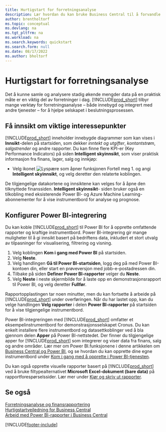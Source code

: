 ```yaml
---
title: Hurtigstart for forretningsanalyse
description: Lær hvordan du kan bruke Business Central til å forvandle firmadata til praktisk innsikt ved hjelp av forretningsanalyserapporter og -instrumentbord.
author: brentholtorf
ms.topic: conceptual
ms.devlang: na
ms.tgt_pltfrm: na
ms.workload: na
ms.search.keywords: quickstart
ms.search.form: null
ms.date: 08/17/2022
ms.author: bholtorf
---
```


# <a name="business-intelligence-quick-start"></a>Hurtigstart for forretningsanalyse

Det å kunne samle og analysere stadig økende mengder data på en praktisk måte er en viktig del av forretninger i dag. [!INCLUDE[prod_short](includes/prod_short.md)] tilbyr mange verktøy for forretningsanalyse – både innebygd og integrert med andre tjenester – for å hjelpe selskapet i beslutningsprosessen.

## <a name="get-insights-on-your-key-points-of-interest"></a>Få innsikt om viktige interessepunkter

[!INCLUDE[prod_short](includes/prod_short.md)] inneholder innebygde diagrammer som kan vises i **Innsikt**-delen på startsiden, som dekker *inntekt og utgifter*, *kontantstrøm*, *salgstrender* og andre rapporter. Du kan finne flere KPI-er (Key Performance Indicators) på siden **Intelligent skyinnsikt**, som viser praktisk informasjon fra finans, lager, salg og innkjøp:

* Velg ikonet ![Lyspære som åpner funksjonen Fortell meg 1.](media/ui-search/search_small.png "Fortell hva du vil gjøre") og angi **Intelligent skyinnsikt**, og velg deretter den relaterte koblingen.

De tilgjengelige datakortene og innsiktene kan velges for å åpne den tilknyttede finanssiden. **Intelligent skyinnsikt**- siden bruker også en tilkobling med eksisterende Power BI- og Azure Machine Learning-abonnementer for å vise instrumentbord for analyse og prognose.

## <a name="set-up-power-bi-integration"></a>Konfigurer Power BI-integrering

Du kan koble [!INCLUDE[prod_short](includes/prod_short.md)] til Power BI for å opprette omfattende rapporter og kraftige instrumentbord. Power BI-integrering gir mange muligheter til å gi innsikt basert på bedriftens data, inkludert et stort utvalg av tilpasninger for visualisering, filtrering og visning.

1. Velg koblingen **Kom i gang med Power BI** på startsiden.
2. Velg **Neste**.
3. Velg handlingen **Gå til Power BI-startsiden**, logg deg på med Power BI-kontoen din, eller start en prøveversjon med jobb-e-postadressen din.
4. Tilbake på siden **Definer Power BI-rapporter** velger du **Neste**.
5. Velg **Neste** i neste skjermbilde for å laste opp en demonstrasjonsrapport til Power BI, og velg deretter **Fullfør**.

Rapportopplastingen tar noen minutter, men du kan fortsette å arbeide på [!INCLUDE[prod_short](includes/prod_short.md)] under overføringen. Når du har lastet opp, kan du velge handlingen **Velg rapporter** i delen **Power BI-rapporter** på startsiden for å vise tilgjengelige instrumentbord.

Power BI-integreringen med [!INCLUDE[prod_short](includes/prod_short.md)] omfatter et eksempelinstrumentbord for demonstrasjonsselskapet Cronus. Du kan enkelt installere flere instrumentbord og datasettkoblinger ved å bla gjennom delen **Apper** på Power BI-nettstedet. Der finner du tilgjengelige apper for [!INCLUDE[prod_short](includes/prod_short.md)] som integrerer og viser data fra finans, salg og andre områder. Lær mer om Power BI.funksjonene i denne artikkelen om [Business Central og Power BI](admin-powerbi.md), og se hvordan du kan opprette dine egne instrumentbord under [Kom i gang med å opprette i Power BI-tjenesten](/power-bi/fundamentals/service-get-started).

Du kan også opprette visuelle rapporter basert på [!INCLUDE[prod_short](includes/prod_short.md)] ved å bruke filtypealternativet **Microsoft Excel-dokument (bare data)** på rapportforespørselssider. Lær mer under [Kjør og skriv ut rapporter](ui-work-report.md).

## <a name="see-also"></a>Se også

[Forretningsanalyse og finansrapportering](bi.md)  
[Hurtigstartveiledning for Business Central](quick-start-business-central.md)  
[Arbeid med Power BI-rapporter i Business Central](across-working-with-powerbi.md)  

[!INCLUDE[footer-include](includes/footer-banner.md)]
